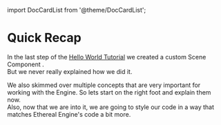 import DocCardList from '@theme/DocCardList';

# Quick Recap
In the last step of the [Hello World Tutorial](../gettingStarted/hello/component#creating-a-custom-component) we created a custom Scene Component .  
But we never really explained how we did it.

We also skimmed over multiple concepts that are very important for working with the Engine. So lets start on the right foot and explain them now.  
Also, now that we are into it, we are going to style our code in a way that matches Ethereal Engine's code a bit more.  

<DocCardList />


